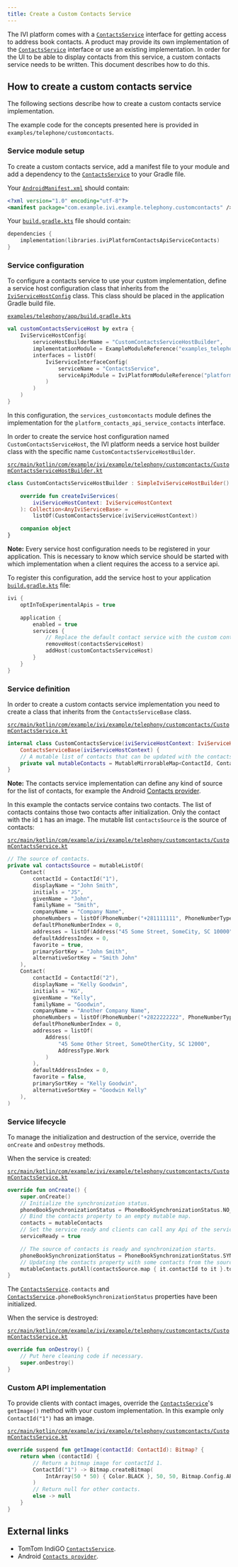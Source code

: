 ```yaml
---
title: Create a Custom Contacts Service
---
```


The IVI platform comes with a [`ContactsService`](TTIVI_PLATFORM_API) interface for getting access
to address book contacts. A product may provide its own implementation of the
[`ContactsService`](TTIVI_PLATFORM_API) interface or use an existing implementation. In order for
the UI to be able to display contacts from this service, a custom contacts service needs to be
written. This document describes how to do this.

## How to create a custom contacts service

The following sections describe how to create a custom contacts service implementation.

The example code for the concepts presented here is provided in `examples/telephone/customcontacts`.

### Service module setup

To create a custom contacts service, add a manifest file to your module and add a dependency to
the [`ContactsService`](TTIVI_PLATFORM_API) to your Gradle file.

Your
[`AndroidManifest.xml`](https://github.com/tomtom-international/tomtom-digital-cockpit-sdk-examples/blob/main/examples/telephony/customcontacts/src/main/AndroidManifest.xml#L14)
should contain:

```xml
<?xml version="1.0" encoding="utf-8"?>
<manifest package="com.example.ivi.example.telephony.customcontacts" />
```

Your
[`build.gradle.kts`](https://github.com/tomtom-international/tomtom-digital-cockpit-sdk-examples/blob/main/examples/telephony/customcontacts/build.gradle.kts#L20)
file should contain:

```kotlin
dependencies {
    implementation(libraries.iviPlatformContactsApiServiceContacts)
}
```

### Service configuration

To configure a contacts service to use your custom implementation, define a service host
configuration class that inherits from the [`IviServiceHostConfig`](TTIVI_GRADLEPUGINS_API)
class. This class should be placed in the application Gradle build file.

[`examples/telephony/app/build.gradle.kts`](https://github.com/tomtom-international/tomtom-digital-cockpit-sdk-examples/blob/main/examples/telephony/app/build.gradle.kts#L24-L35)

```kotlin
val customContactsServiceHost by extra {
    IviServiceHostConfig(
        serviceHostBuilderName = "CustomContactsServiceHostBuilder",
        implementationModule = ExampleModuleReference("examples_telephony_customcontacts"),
        interfaces = listOf(
            IviServiceInterfaceConfig(
                serviceName = "ContactsService",
                serviceApiModule = IviPlatformModuleReference("platform_contacts_api_service_contacts")
            )
        )
    )
}
```

In this configuration, the `services_customcontacts` module defines the implementation for
the `platform_contacts_api_service_contacts` interface.

In order to create the service host configuration named `CustomContactsServiceHost`, the IVI
platform needs a service host builder class with the specific
name `CustomContactsServiceHostBuilder`.

[`src/main/kotlin/com/example/ivi/example/telephony/customcontacts/CustomContactsServiceHostBuilder.kt`](https://github.com/tomtom-international/tomtom-digital-cockpit-sdk-examples/blob/main/examples/telephony/customcontacts/src/main/kotlin/com/example/ivi/example/telephony/customcontacts/CustomContactsServiceHostBuilder.kt#L21-L29)

```kotlin
class CustomContactsServiceHostBuilder : SimpleIviServiceHostBuilder() {

    override fun createIviServices(
        iviServiceHostContext: IviServiceHostContext
    ): Collection<AnyIviServiceBase> =
        listOf(CustomContactsService(iviServiceHostContext))

    companion object
}
```

__Note:__ Every service host configuration needs to be registered in your application. This is
necessary to know which service should be started with which implementation when a client requires
the access to a service api.

To register this configuration, add the service host to your application
[`build.gradle.kts`](https://github.com/tomtom-international/tomtom-digital-cockpit-sdk-examples/blob/main/examples/telephony/app/build.gradle.kts#L53-L61)
file:

```kotlin
ivi {
    optInToExperimentalApis = true

    application {
        enabled = true
        services {
            // Replace the default contact service with the custom contacts service.
            removeHost(contactsServiceHost)
            addHost(customContactsServiceHost)
        }
    }
}
```

### Service definition

In order to create a custom contacts service implementation you need to create a class that inherits
from the `ContactsServiceBase` class.

[`src/main/kotlin/com/example/ivi/example/telephony/customcontacts/CustomContactsService.kt`](https://github.com/tomtom-international/tomtom-digital-cockpit-sdk-examples/blob/main/examples/telephony/customcontacts/src/main/kotlin/com/example/ivi/example/telephony/customcontacts/CustomContactsService.kt#L31-L35)

```kotlin
internal class CustomContactsService(iviServiceHostContext: IviServiceHostContext) :
    ContactsServiceBase(iviServiceHostContext) {
    // A mutable list of contacts that can be updated with the contactsSource changes.
    private val mutableContacts = MutableMirrorableMap<ContactId, Contact>()
}
```

__Note:__ The contacts service implementation can define any kind of source for the list of
contacts, for example the Android
[Contacts provider](https://developer.android.com/guide/topics/providers/contacts-provider).

In this example the contacts service contains two contacts. The list of contacts contains those two
contacts after initialization. Only the contact with the id `1` has an image. The mutable
list `contactsSource` is the source of contacts:

[`src/main/kotlin/com/example/ivi/example/telephony/customcontacts/CustomContactsService.kt`](https://github.com/tomtom-international/tomtom-digital-cockpit-sdk-examples/blob/main/examples/telephony/customcontacts/src/main/kotlin/com/example/ivi/example/telephony/customcontacts/CustomContactsService.kt#L41-L77)

```kotlin
// The source of contacts.
private val contactsSource = mutableListOf(
    Contact(
        contactId = ContactId("1"),
        displayName = "John Smith",
        initials = "JS",
        givenName = "John",
        familyName = "Smith",
        companyName = "Company Name",
        phoneNumbers = listOf(PhoneNumber("+281111111", PhoneNumberType.Main)),
        defaultPhoneNumberIndex = 0,
        addresses = listOf(Address("45 Some Street, SomeCity, SC 10000", AddressType.Home)),
        defaultAddressIndex = 0,
        favorite = true,
        primarySortKey = "John Smith",
        alternativeSortKey = "Smith John"
    ),
    Contact(
        contactId = ContactId("2"),
        displayName = "Kelly Goodwin",
        initials = "KG",
        givenName = "Kelly",
        familyName = "Goodwin",
        companyName = "Another Company Name",
        phoneNumbers = listOf(PhoneNumber("+2822222222", PhoneNumberType.Mobile)),
        defaultPhoneNumberIndex = 0,
        addresses = listOf(
            Address(
                "45 Some Other Street, SomeOtherCity, SC 12000",
                AddressType.Work
            )
        ),
        defaultAddressIndex = 0,
        favorite = false,
        primarySortKey = "Kelly Goodwin",
        alternativeSortKey = "Goodwin Kelly"
    ),
)
```

### Service lifecycle

To manage the initialization and destruction of the service, override the `onCreate` and `onDestroy`
methods.

When the service is created:

[`src/main/kotlin/com/example/ivi/example/telephony/customcontacts/CustomContactsService.kt`](https://github.com/tomtom-international/tomtom-digital-cockpit-sdk-examples/blob/main/examples/telephony/customcontacts/src/main/kotlin/com/example/ivi/example/telephony/customcontacts/CustomContactsService.kt#L79-L97)

```kotlin
override fun onCreate() {
    super.onCreate()
    // Initialize the synchronization status.
    phoneBookSynchronizationStatus = PhoneBookSynchronizationStatus.NO_CONNECTED_DEVICES
    // Bind the contacts property to an empty mutable map.
    contacts = mutableContacts
    // Set the service ready and clients can call any Api of the service.
    serviceReady = true

    // The source of contacts is ready and synchronization starts.
    phoneBookSynchronizationStatus = PhoneBookSynchronizationStatus.SYNCHRONIZATION_IN_PROGRESS
    // Updating the contacts property with some contacts from the source
    mutableContacts.putAll(contactsSource.map { it.contactId to it }.toMap())
}
```

The [`ContactsService`](TTIVI_PLATFORM_API)`.contacts` and
[`ContactsService`](TTIVI_PLATFORM_API)`.phoneBookSynchronizationStatus` properties have been
initialized.

When the service is destroyed:

[`src/main/kotlin/com/example/ivi/example/telephony/customcontacts/CustomContactsService.kt`](https://github.com/tomtom-international/tomtom-digital-cockpit-sdk-examples/blob/main/examples/telephony/customcontacts/src/main/kotlin/com/example/ivi/example/telephony/customcontacts/CustomContactsService.kt#L99-L102)

```kotlin
override fun onDestroy() {
    // Put here cleaning code if necessary.
    super.onDestroy()
}
```

### Custom API implementation

To provide clients with contact images, override the
[`ContactsService`](TTIVI_PLATFORM_API)'s `getImage()` method with your custom implementation. In
this example only `ContactId("1")` has an image.

[`src/main/kotlin/com/example/ivi/example/telephony/customcontacts/CustomContactsService.kt`](https://github.com/tomtom-international/tomtom-digital-cockpit-sdk-examples/blob/main/examples/telephony/customcontacts/src/main/kotlin/com/example/ivi/example/telephony/customcontacts/CustomContactsService.kt#L104-L113)

```kotlin
override suspend fun getImage(contactId: ContactId): Bitmap? {
    return when (contactId) {
        // Return a bitmap image for contactId 1.
        ContactId("1") -> Bitmap.createBitmap(
            IntArray(50 * 50) { Color.BLACK }, 50, 50, Bitmap.Config.ARGB_8888
        )
        // Return null for other contacts.
        else -> null
    }
}
```

## External links

- TomTom IndiGO [`ContactsService`](TTIVI_PLATFORM_API).
- Android [`Contacts provider`](https://developer.android.com/guide/topics/providers/contacts-provider).


